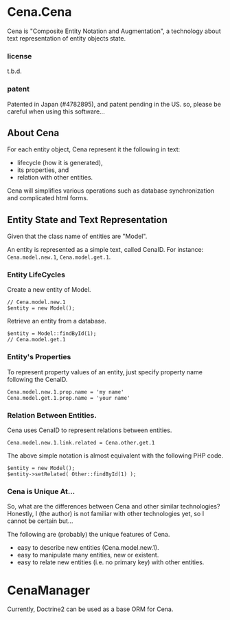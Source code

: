 Cena.Cena
=========

Cena is "Composite Entity Notation and Augmentation", 
a technology about text representation of entity objects state.

### license

t.b.d.

### patent

Patented in Japan (#4782895), and patent pending in the US. 
so, please be careful when using this software... 

About Cena
----------

For each entity object, Cena represent it the following in text:

*   lifecycle (how it is generated),
*   its properties, and
*   relation with other entities. 

Cena will simplifies various operations such as 
database synchronization and complicated html forms. 

Entity State and Text Representation
------------------------------------

Given that the class name of entities are "Model". 

An entity is represented as a simple text, called CenaID. 
For instance: ```Cena.model.new.1```, ```Cena.model.get.1```. 


### Entity LifeCycles

Create a new entity of Model.

```
// Cena.model.new.1
$entity = new Model();
```

Retrieve an entity from a database. 

```
$entity = Model::findById(1);
// Cena.model.get.1
```

### Entity's Properties

To represent property values of an entity, just specify 
property name following the CenaID.

```
Cena.model.new.1.prop.name = 'my name'
Cena.model.get.1.prop.name = 'your name'
```


### Relation Between Entities.

Cena uses CenaID to represent relations between entities. 

```
Cena.model.new.1.link.related = Cena.other.get.1
```

The above simple notation is almost equivalent with 
the following PHP code.

``` 
$entity = new Model();
$entity->setRelated( Other::findById(1) );
```

### Cena is Unique At...

So, what are the differences between Cena and other similar 
technologies? Honestly, I (the author) is not familiar with 
other technologies yet, so I cannot be certain but...

The following are (probably) the unique features of Cena.

*   easy to describe new entities (Cena.model.new.1). 
*   easy to manipulate many entities, new or existent. 
*   easy to relate new entities (i.e. no primary key) with 
    other entities.

CenaManager
===========

Currently, Doctrine2 can be used as a base ORM for Cena. 

